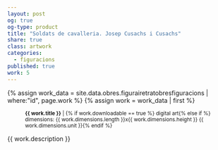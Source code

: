 ```yaml
---
layout: post
og: true
og-type: product
title: "Soldats de cavalleria. Josep Cusachs i Cusachs" 
share: true
class: artwork
categories:
  - figuracions
published: true
work: 5
---
```


{% assign work_data = site.data.obres.figurairetratobresfiguracions | where:"id", page.work %}
{% assign work = work_data | first %}
<figure>
  <div class="padding-artwork-container">
    <div class="embed-container embed-container_{{ work.aspect_ratio }}">
      <core-image sizing="cover" class="core-image-size" preload fade src="{{ work.featured_src }}"></core-image> 
    </div>
  </div>
  <figcaption>
    <p><small><strong>{{ work.title }}</strong> | {% if work.downloadable == true %} digital art{% else if %} dimensions: {{ work.dimensions.length }}x{{ work.dimensions.height }} {{ work.dimensions.unit }}{% endif %}</small></p>
  </figcaption>
</figure>
<!--more-->
{{ work.description }}